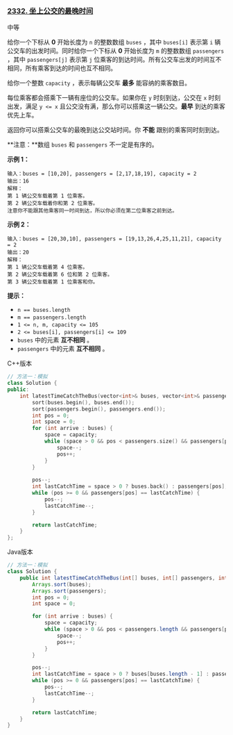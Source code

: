 ### [2332. 坐上公交的最晚时间](https://leetcode.cn/problems/the-latest-time-to-catch-a-bus/)

中等

给你一个下标从 **0** 开始长度为 `n` 的整数数组 `buses` ，其中 `buses[i]` 表示第 `i` 辆公交车的出发时间。同时给你一个下标从 **0** 开始长度为 `m` 的整数数组 `passengers` ，其中 `passengers[j]` 表示第 `j` 位乘客的到达时间。所有公交车出发的时间互不相同，所有乘客到达的时间也互不相同。

给你一个整数 `capacity` ，表示每辆公交车 **最多** 能容纳的乘客数目。

每位乘客都会搭乘下一辆有座位的公交车。如果你在 `y` 时刻到达，公交在 `x` 时刻出发，满足 `y <= x` 且公交没有满，那么你可以搭乘这一辆公交。**最早** 到达的乘客优先上车。

返回你可以搭乘公交车的最晚到达公交站时间。你 **不能** 跟别的乘客同时刻到达。

**注意：**数组 `buses` 和 `passengers` 不一定是有序的。

**示例 1：**

```
输入：buses = [10,20], passengers = [2,17,18,19], capacity = 2
输出：16
解释：
第 1 辆公交车载着第 1 位乘客。
第 2 辆公交车载着你和第 2 位乘客。
注意你不能跟其他乘客同一时间到达，所以你必须在第二位乘客之前到达。
```

**示例 2：**

```
输入：buses = [20,30,10], passengers = [19,13,26,4,25,11,21], capacity = 2
输出：20
解释：
第 1 辆公交车载着第 4 位乘客。
第 2 辆公交车载着第 6 位和第 2 位乘客。
第 3 辆公交车载着第 1 位乘客和你。
```

**提示：**

- `n == buses.length`
- `m == passengers.length`
- `1 <= n, m, capacity <= 105`
- `2 <= buses[i], passengers[i] <= 109`
- `buses` 中的元素 **互不相同** 。
- `passengers` 中的元素 **互不相同** 。

C++版本

```c++
// 方法一：模拟
class Solution {
public:
    int latestTimeCatchTheBus(vector<int>& buses, vector<int>& passengers, int capacity) {
        sort(buses.begin(), buses.end());
        sort(passengers.begin(), passengers.end());
        int pos = 0;
        int space = 0;
        for (int arrive : buses) {
            space = capacity;
            while (space > 0 && pos < passengers.size() && passengers[pos] <= arrive) {
                space--;
                pos++;
            }
        }
        
        pos--;
        int lastCatchTime = space > 0 ? buses.back() : passengers[pos];
        while (pos >= 0 && passengers[pos] == lastCatchTime) {
            pos--;
            lastCatchTime--;
        }

        return lastCatchTime;
    }
};
```

Java版本

```java
// 方法一：模拟
class Solution {
    public int latestTimeCatchTheBus(int[] buses, int[] passengers, int capacity) {
        Arrays.sort(buses);
        Arrays.sort(passengers);
        int pos = 0;
        int space = 0;

        for (int arrive : buses) {
            space = capacity;
            while (space > 0 && pos < passengers.length && passengers[pos] <= arrive) {
                space--;
                pos++;
            }
        }

        pos--;
        int lastCatchTime = space > 0 ? buses[buses.length - 1] : passengers[pos];
        while (pos >= 0 && passengers[pos] == lastCatchTime) {
            pos--;
            lastCatchTime--;
        }

        return lastCatchTime;
    }
}
```

